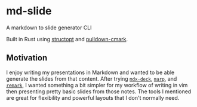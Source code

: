 # md-slide

A markdown to slide generator CLI

Built in Rust using [structopt](https://lib.rs/crates/structopt) and [pulldown-cmark](https://lib.rs/crates/pulldown-cmark).

## Motivation

I enjoy writing my presentations in Markdown and wanted to be able generate the slides from that content. After trying [`mdx-deck`](https://github.com/jxnblk/mdx-deck), [`marp`](https://marp.app), and [`remark`](https://github.com/gnab/remark), I wanted something a bit simpler for my workflow of writing in vim then presenting pretty basic slides from those notes. The tools I mentioned are great for flexibility and powerful layouts that I don't normally need.
